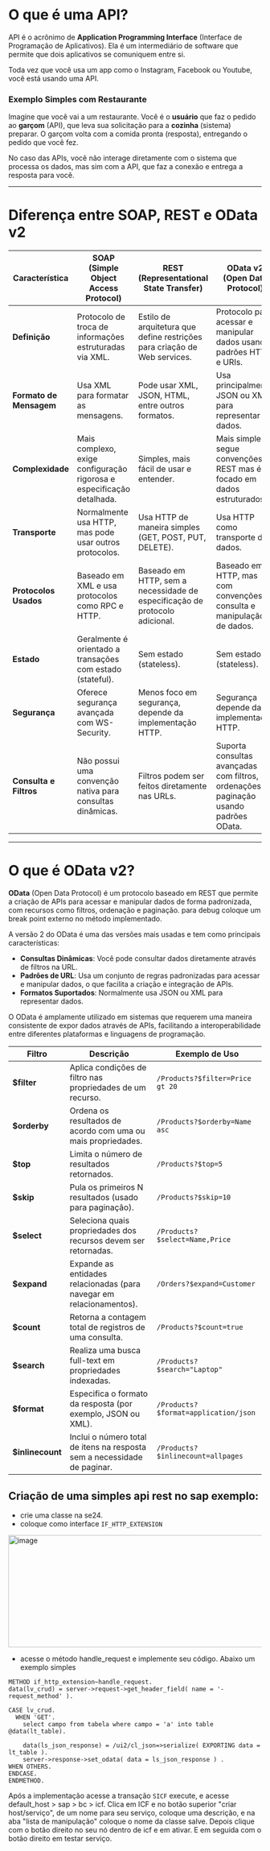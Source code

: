 # O que é uma API?

API é o acrônimo de **Application Programming Interface** (Interface de Programação de Aplicativos). Ela é um intermediário de software que permite que dois aplicativos se comuniquem entre si.

Toda vez que você usa um app como o Instagram, Facebook ou Youtube, você está usando uma API.

### Exemplo Simples com Restaurante

Imagine que você vai a um restaurante. Você é o **usuário** que faz o pedido ao **garçom** (API), que leva sua solicitação para a **cozinha** (sistema) preparar. O garçom volta com a comida pronta (resposta), entregando o pedido que você fez.

No caso das APIs, você não interage diretamente com o sistema que processa os dados, mas sim com a API, que faz a conexão e entrega a resposta para você.

---

# Diferença entre SOAP, REST e OData v2

| Característica           | **SOAP (Simple Object Access Protocol)**                 | **REST (Representational State Transfer)**                      | **OData v2 (Open Data Protocol)**                                |
|--------------------------|-----------------------------------------------------------|-------------------------------------------------------------------|------------------------------------------------------------------|
| **Definição**             | Protocolo de troca de informações estruturadas via XML.   | Estilo de arquitetura que define restrições para criação de Web services. | Protocolo para acessar e manipular dados usando padrões HTTP e URIs. |
| **Formato de Mensagem**   | Usa XML para formatar as mensagens.                       | Pode usar XML, JSON, HTML, entre outros formatos.                | Usa principalmente JSON ou XML para representar dados.          |
| **Complexidade**          | Mais complexo, exige configuração rigorosa e especificação detalhada. | Simples, mais fácil de usar e entender.                         | Mais simples, segue convenções REST mas é focado em dados estruturados. |
| **Transporte**            | Normalmente usa HTTP, mas pode usar outros protocolos.    | Usa HTTP de maneira simples (GET, POST, PUT, DELETE).            | Usa HTTP como transporte de dados.                               |
| **Protocolos Usados**     | Baseado em XML e usa protocolos como RPC e HTTP.          | Baseado em HTTP, sem a necessidade de especificação de protocolo adicional. | Baseado em HTTP, mas com convenções de consulta e manipulação de dados. |
| **Estado**                | Geralmente é orientado a transações com estado (stateful).| Sem estado (stateless).                                          | Sem estado (stateless).                                          |
| **Segurança**             | Oferece segurança avançada com WS-Security.               | Menos foco em segurança, depende da implementação HTTP.          | Segurança depende da implementação HTTP.                         |
| **Consulta e Filtros**    | Não possui uma convenção nativa para consultas dinâmicas. | Filtros podem ser feitos diretamente nas URLs.                   | Suporta consultas avançadas com filtros, ordenações e paginação usando padrões OData. |

---

# O que é OData v2?

**OData** (Open Data Protocol) é um protocolo baseado em REST que permite a criação de APIs para acessar e manipular dados de forma padronizada, com recursos como filtros, ordenação e paginação. para debug coloque um break point externo no método implementado. 

A versão 2 do OData é uma das versões mais usadas e tem como principais características:

- **Consultas Dinâmicas**: Você pode consultar dados diretamente através de filtros na URL.
- **Padrões de URL**: Usa um conjunto de regras padronizadas para acessar e manipular dados, o que facilita a criação e integração de APIs.
- **Formatos Suportados**: Normalmente usa JSON ou XML para representar dados.

O OData é amplamente utilizado em sistemas que requerem uma maneira consistente de expor dados através de APIs, facilitando a interoperabilidade entre diferentes plataformas e linguagens de programação.

| Filtro                   | Descrição                                                                 | Exemplo de Uso                                      |
|--------------------------|---------------------------------------------------------------------------|----------------------------------------------------|
| **$filter**               | Aplica condições de filtro nas propriedades de um recurso.                | `/Products?$filter=Price gt 20`                   |
| **$orderby**              | Ordena os resultados de acordo com uma ou mais propriedades.              | `/Products?$orderby=Name asc`                      |
| **$top**                  | Limita o número de resultados retornados.                                | `/Products?$top=5`                                 |
| **$skip**                 | Pula os primeiros N resultados (usado para paginação).                   | `/Products?$skip=10`                               |
| **$select**               | Seleciona quais propriedades dos recursos devem ser retornadas.          | `/Products?$select=Name,Price`                     |
| **$expand**               | Expande as entidades relacionadas (para navegar em relacionamentos).     | `/Orders?$expand=Customer`                         |
| **$count**                | Retorna a contagem total de registros de uma consulta.                   | `/Products?$count=true`                            |
| **$search**               | Realiza uma busca full-text em propriedades indexadas.                   | `/Products?$search="Laptop"`                       |
| **$format**               | Especifica o formato da resposta (por exemplo, JSON ou XML).              | `/Products?$format=application/json`               |
| **$inlinecount**          | Inclui o número total de itens na resposta sem a necessidade de paginar. | `/Products?$inlinecount=allpages`                  |


## Criação de uma simples api rest no sap exemplo: 

- crie uma classe na se24.
- coloque como interface `IF_HTTP_EXTENSION`
<img width="786" height="223" alt="image" src="https://github.com/user-attachments/assets/802c7868-df66-4e00-b53f-9c1394984320" />

- acesse o método handle_request e implemente seu código. Abaixo um exemplo simples

```abap
METHOD if_http_extension~handle_request.
data(lv_crud) = server->request->get_header_field( name = '-request_method' ).

CASE lv_crud.
  WHEN 'GET'.
    select campo from tabela where campo = 'a' into table @data(lt_table).

    data(ls_json_response) = /ui2/cl_json=>serialize( EXPORTING data = lt_table ).
    server->response->set_odata( data = ls_json_response ) . 
WHEN OTHERS.
ENDCASE.
ENDMETHOD. 

```

Após a implementação acesse a transação `SICF` execute, e acesse default_host > sap > bc > icf. Clica em ICF e no botão superior "criar host/serviço", de um nome para seu serviço, coloque uma descrição, e na aba "lista de manipulação" coloque o nome da classe salve. Depois clique com o botão direito no seu nó dentro de icf e em ativar. E em seguida com o botão direito em testar serviço. 
